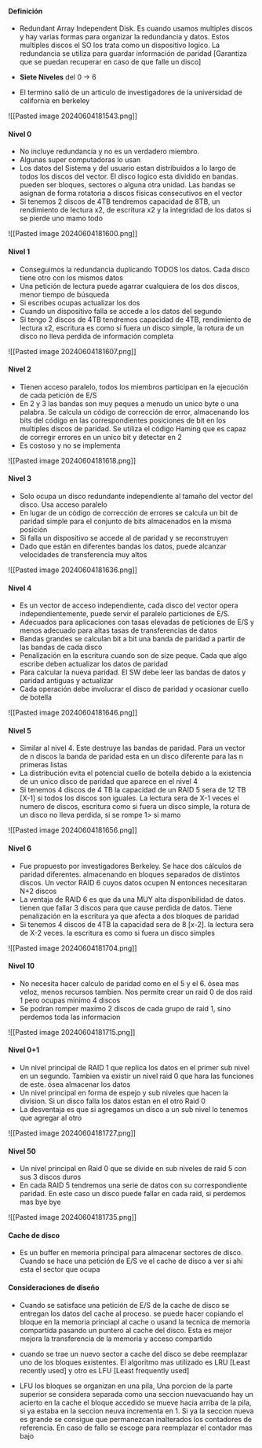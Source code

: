 #### Definición

- Redundant Array Independent Disk. Es cuando usamos multiples discos y hay varias formas para organizar la redundancia y datos. Estos multiples discos el SO los trata como un dispositivo logico. La redundancia se utiliza para guardar información de paridad [Garantiza que se puedan recuperar en caso de que falle un disco]

- **Siete Niveles** del 0 -> 6

- El termino salió de un articulo de investigadores de la universidad de california en berkeley

![[Pasted image 20240604181543.png]]


#### Nivel 0

- No incluye redundancia y no es un verdadero miembro.
- Algunas super computadoras lo usan
- Los datos del Sistema y del usuario estan distribuidos a lo largo de todos los discos del vector. El disco logico esta dividido en bandas. pueden ser bloques, sectores o alguna otra unidad. Las bandas se asignan de forma rotatoria a discos físicas consecutivos en el vector
- Si tenemos 2 discos de 4TB tendremos capacidad de 8TB, un rendimiento de lectura x2, de escritura x2 y la integridad de los datos si se pierde uno mamo todo 

![[Pasted image 20240604181600.png]]

#### Nivel 1

- Conseguimos la redundancia duplicando TODOS los datos. Cada disco tiene otro con los mismos datos
- Una petición de lectura puede agarrar cualquiera de los dos discos, menor tiempo de búsqueda
- Si escribes ocupas actualizar los dos
- Cuando un dispositivo falla se accede a los datos del segundo
- Si tengo 2 discos de 4TB tendremos capacidad de 4TB, rendimiento de lectura x2, escritura es como si fuera un disco simple, la rotura de un disco no lleva perdida de información completa

![[Pasted image 20240604181607.png]]

#### Nivel 2

- Tienen acceso paralelo, todos los miembros participan en la ejecución de cada petición de E/S
- En 2 y 3 las bandas son muy peques a menudo un unico byte o una palabra. Se calcula un código de corrección de error, almacenando los bits del código en las correspondientes posiciones de bit en los multiples discos de paridad. Se utiliza el código Haming que es capaz de corregir errores en un unico bit y detectar en 2
- Es costoso y no se implementa

![[Pasted image 20240604181618.png]]

#### Nivel 3

- Solo ocupa un disco redundante independiente al tamaño del vector del disco. Usa acceso paralelo
- En lugar de un código de corrección de errores se calcula un bit de paridad simple para el conjunto de bits almacenados en la misma posición
- Si falla un dispositivo se accede al de paridad y se reconstruyen
- Dado que están en diferentes bandas los datos, puede alcanzar velocidades de transferencia muy altos

![[Pasted image 20240604181636.png]]

#### Nivel 4

- Es un vector de acceso independiente, cada disco del vector opera independientemente, puede servir el paralelo particiones de E/S.
- Adecuados para aplicaciones con tasas elevadas de peticiones de E/S y menos adecuado para altas tasas de transferencias de datos
- Bandas grandes se calculan bit a bit una banda de paridad a partir de las bandas de cada disco
- Penalización en la escritura cuando son de size peque. Cada que algo escribe deben actualizar los datos de paridad
- Para calcular la nueva paridad. El SW debe leer las bandas de datos y paridad antiguas y actualizar
- Cada operación debe involucrar el disco de paridad y ocasionar cuello de botella

![[Pasted image 20240604181646.png]]

#### Nivel 5

- Similar al nivel 4. Este destruye las bandas de paridad. Para un vector de n discos la banda de paridad esta en un disco diferente para las n primeras listas
- La distribución evita el potencial cuello de botella debido a la existencia de un unico disco de paridad que aparece en el nivel 4
- Si tenemos 4 discos de 4 TB la capacidad de un RAID 5 sera de 12 TB [X-1] si todos los discos son iguales. La lectura sera de X-1 veces el numero de discos, escritura como si fuera un disco simple, la rotura de un disco no lleva perdida, si se rompe 1> si mamo

![[Pasted image 20240604181656.png]]

#### Nivel 6

- Fue propuesto por investigadores Berkeley. Se hace dos cálculos de paridad diferentes. almacenando en bloques separados de distintos discos. Un vector RAID 6 cuyos datos ocupen N entonces necesitaran N+2 discos
- La ventaja de RAID 6 es que da una MUY alta disponibilidad de datos. tienen que fallar 3 discos para que cause perdida de datos. Tiene penalización en la escritura ya que afecta a dos bloques de paridad
- Si tenemos 4 discos de 4TB la capacidad sera de 8 [x-2]. la lectura sera de X-2 veces. la escritura es como si fuera un disco simples

![[Pasted image 20240604181704.png]]

#### Nivel 10

- No necesita hacer calculo de paridad como en el 5 y el 6. ósea mas veloz, menos recursos tambien. Nos permite crear un raid 0 de dos raid 1 pero ocupas minimo 4 discos
- Se podran romper maximo 2 discos de cada grupo de raid 1, sino perdemos toda las informacion

![[Pasted image 20240604181715.png]]


#### Nivel 0+1

- Un nivel principal de RAID 1 que replica los datos en el primer sub nivel en un segundo. Tambien va existir un nivel raid 0 que hara las funciones de este. ósea almacenar los datos
- Un nivel principal en forma de espejo y sub niveles que hacen la division. Si un disco falla los datos estan en el otro Raid 0
- La desventaja es que si agregamos un disco a un sub nivel lo tenemos que agregar al otro

![[Pasted image 20240604181727.png]]

#### Nivel 50

- Un nivel principal en Raid 0 que se divide en sub niveles de raid 5 con sus 3 discos duros
- En cada RAID 5 tendremos una serie de datos con su correspondiente paridad. En este caso un disco puede fallar en cada raid, si perdemos mas bye bye

![[Pasted image 20240604181735.png]]

#### Cache de disco

- Es un buffer en memoria principal para almacenar sectores de disco. Cuando se hace una petición de E/S ve el cache de disco a ver si ahi esta el sector que ocupa

#### Consideraciones de diseño

- Cuando se satisface una petición de E/S de la cache de disco se entregan los datos del cache al proceso. se puede hacer copiando el bloque en la memoria princiapl al cache o usand la tecnica de memoria compartida pasando un puntero al cache del disco. Esta es mejor mejora la transferencia de la memoria y acceso compartido

- cuando se trae un nuevo sector a cache del disco se debe reemplazar uno de los bloques existentes. El algoritmo mas utilizado es LRU [Least recently used] y otro es LFU [Least frequently used] 
- LFU los bloques se organizan en una pila, Una porcion de la parte superior se considera separada como una seccion nuevacuando hay un acierto en la cache el bloque accedido se mueve hacia arriba de la pila, si ya estaba en la seccion neuva incrementa en 1. Si ya la seccion nueva es grande se consigue que permanezcan inalterados los contadores de referencia. En caso de fallo se escoge para reemplazar el contador mas bajo